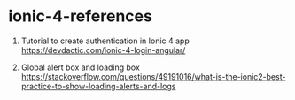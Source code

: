 # ionic-4-references

1. Tutorial to create authentication in Ionic 4 app<br/>
https://devdactic.com/ionic-4-login-angular/

2. Global alert box and loading box<br/>
https://stackoverflow.com/questions/49191016/what-is-the-ionic2-best-practice-to-show-loading-alerts-and-logs
